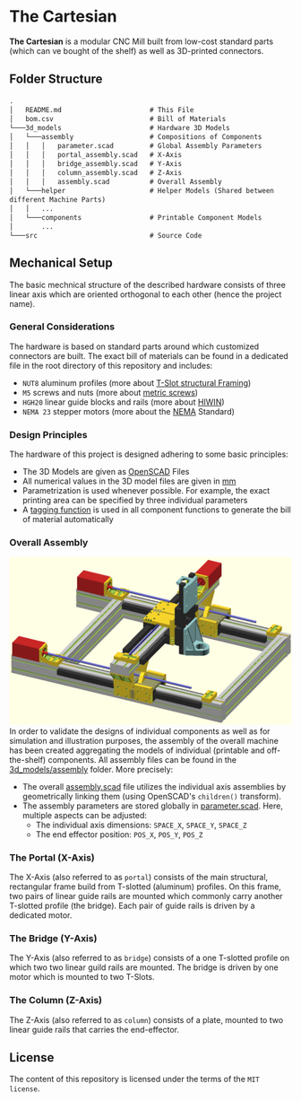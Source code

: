 # The Cartesian
**The Cartesian** is a modular CNC Mill built from low-cost standard parts (which can ve bought of the shelf) as well as 3D-printed connectors.


## Folder Structure


```
.
│   README.md                      # This File
│   bom.csv                        # Bill of Materials
└───3d_models                      # Hardware 3D Models
│   └───assembly                   # Compositions of Components
│   │   │   parameter.scad         # Global Assembly Parameters
│   │   │   portal_assembly.scad   # X-Axis
│   │   │   bridge_assembly.scad   # Y-Axis
│   │   │   column_assembly.scad   # Z-Axis
│   │   │   assembly.scad          # Overall Assembly
│   └───helper                     # Helper Models (Shared between different Machine Parts)
│   │   ...
│   └───components                 # Printable Component Models
│       ...
└───src                            # Source Code
```

## Mechanical Setup
The basic mechnical structure of the described hardware consists of three linear axis which are oriented orthogonal to each other (hence the project name).

### General Considerations
The hardware is based on standard parts around which customized connectors are built. The exact bill of materials can be found in a dedicated file in the root directory of this repository and includes:

 - `NUT8` aluminum profiles (more about [T-Slot structural Framing](https://en.wikipedia.org/wiki/T-slot_structural_framing))
 - `M5` screws and nuts (more about [metric screws](https://en.wikipedia.org/wiki/ISO_metric_screw_thread))
 - `HGH20` linear guide blocks and rails (more about [HIWIN](https://www.hiwin.tw/))
 - `NEMA 23` stepper motors (more about the [NEMA](https://www.nema.org/Standards/view/Motion-Position-Control-Motors-Controls-and-Feedback-Devices) Standard)

### Design Principles
The hardware of this project is designed adhering to some basic principles:

 - The 3D Models are given as [OpenSCAD](https://openscad.org/) Files
 - All numerical values in the 3D model files are given in [mm](https://en.wikipedia.org/wiki/Millimetre)
 - Parametrization is used whenever possible. For example, the exact printing area can be specified by three individual parameters
 - A [tagging function](./3d_models/helper/bom.scad) is used in all component functions to generate the bill of material automatically

### Overall Assembly
![Overall Assembly](./docs/assembly.png)
In order to validate the designs of individual components as well as for simulation and illustration purposes, the assembly of the overall machine has been created aggregating the models of individual (printable and off-the-shelf) components. All assembly files can be found in the [3d_models/assembly](./3d_models/assembly) folder. More precisely:

 - The overall [assembly.scad](./3d_models/assembly/assembly.scad) file utilizes the individual axis assemblies by geometrically linking them (using OpenSCAD's `children()` transform).
 - The assembly parameters are stored globally in [parameter.scad](./3d_models/assembly/parameter.scad). Here, multiple aspects can be adjusted:
   - The individual axis dimensions: `SPACE_X`, `SPACE_Y`, `SPACE_Z`
   - The end effector position: `POS_X`, `POS_Y`, `POS_Z`

### The Portal (X-Axis)
The X-Axis (also referred to as `portal`) consists of the main structural, rectangular frame build from T-slotted (aluminum) profiles. On this frame, two pairs of linear guide rails are mounted which commonly carry another T-slotted profile (the bridge). Each pair of guide rails is driven by a dedicated motor.

### The Bridge (Y-Axis)
The Y-Axis (also referred to as `bridge`) consists of a one T-slotted profile on which two two linear guild rails are mounted. The bridge is driven by one motor which is mounted to two T-Slots.

### The Column (Z-Axis)
The Z-Axis (also referred to as `column`) consists of a plate, mounted to two linear guide rails that carries the end-effector.

## License
The content of this repository is licensed under the terms of the `MIT license`.

